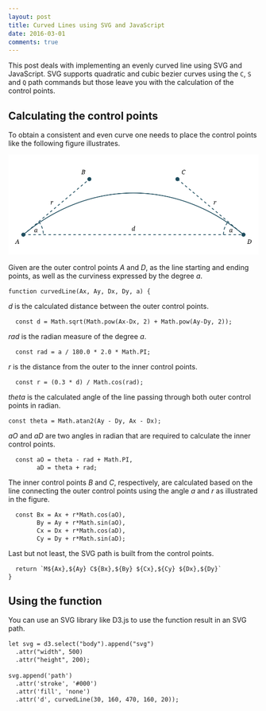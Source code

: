 ```yaml
---
layout: post
title: Curved Lines using SVG and JavaScript
date: 2016-03-01
comments: true
---
```


This post deals with implementing an evenly curved line using SVG and
JavaScript. SVG supports quadratic and cubic bezier curves using the `C`, `S`
and `Q` path commands but those leave you with the calculation of the control
points.

## Calculating the control points

To obtain a consistent and even curve one needs to place the control points like
the following figure illustrates.

![Curved line control points](/media/curved-line.svg)

Given are the outer control points *A* and *D*, as the line starting and ending
points, as well as the curviness expressed by the degree *a*.

```
function curvedLine(Ax, Ay, Dx, Dy, a) {
```

*d* is the calculated distance between the outer control points.

```
  const d = Math.sqrt(Math.pow(Ax-Dx, 2) + Math.pow(Ay-Dy, 2));
```

*rad* is the radian measure of the degree *a*.

```
  const rad = a / 180.0 * 2.0 * Math.PI;
```

*r* is the distance from the outer to the inner control points.

```
  const r = (0.3 * d) / Math.cos(rad);
```

*theta* is the calculated angle of the line passing through both outer control
points in radian.

```
const theta = Math.atan2(Ay - Dy, Ax - Dx);
```

*aO* and *aD* are two angles in radian that are required to calculate the inner
control points.

```
  const aO = theta - rad + Math.PI,
        aD = theta + rad;
```

The inner control points *B* and *C*, respectively, are calculated based on the
line connecting the outer control points using the angle *a* and *r* as illustrated in the figure.

```
  const Bx = Ax + r*Math.cos(aO),
        By = Ay + r*Math.sin(aO),
        Cx = Dx + r*Math.cos(aD),
        Cy = Dy + r*Math.sin(aD);
```

Last but not least, the SVG path is built from the control points.

```
  return `M${Ax},${Ay} C${Bx},${By} ${Cx},${Cy} ${Dx},${Dy}`
}
```

## Using the function

You can use an SVG library like D3.js to use the function result in an SVG path.

```
let svg = d3.select("body").append("svg")
  .attr("width", 500)
  .attr("height", 200);

svg.append('path')
  .attr('stroke', '#000')
  .attr('fill', 'none')
  .attr('d', curvedLine(30, 160, 470, 160, 20));
```
